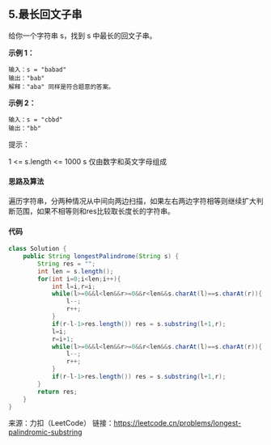 ## 5.最长回文子串

给你一个字符串 s，找到 s 中最长的回文子串。

 

**示例 1：**

```
输入：s = "babad"
输出："bab"
解释："aba" 同样是符合题意的答案。
```

**示例 2：**

```
输入：s = "cbbd"
输出："bb"
```

提示：

1 <= s.length <= 1000
s 仅由数字和英文字母组成



#### 思路及算法

遍历字符串，分两种情况从中间向两边扫描，如果左右两边字符相等则继续扩大判断范围，如果不相等则和res比较取长度长的字符串。



#### 代码

```Java
class Solution {
    public String longestPalindrome(String s) {
        String res = "";
        int len = s.length();
        for(int i=0;i<len;i++){
            int l=i,r=i;
            while(l>=0&&l<len&&r>=0&&r<len&&s.charAt(l)==s.charAt(r)){
                l--;
                r++;
            }
            if(r-l-1>res.length()) res = s.substring(l+1,r);
            l=i;
            r=i+1;
            while(l>=0&&l<len&&r>=0&&r<len&&s.charAt(l)==s.charAt(r)){
                l--;
                r++;
            }
            if(r-l-1>res.length()) res = s.substring(l+1,r);
        }
        return res;
    }
}
```









来源：力扣（LeetCode）
链接：https://leetcode.cn/problems/longest-palindromic-substring
